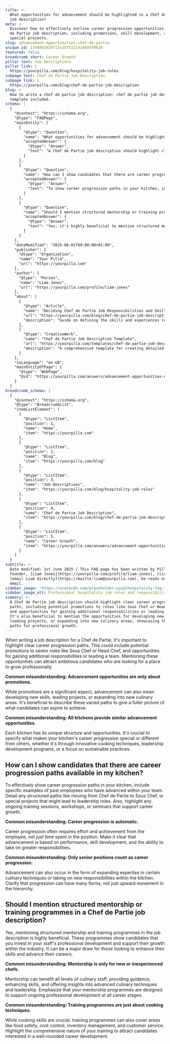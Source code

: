 ```yaml
---
title: >-
  What opportunities for advancement should be highlighted in a Chef de Partie
  job description?
meta: >
  Discover how to effectively outline career progression opportunities in a Chef
  de Partie job description, including promotions, skill development, and
  special projects.
slug: advancement-opportunities-chef-de-partie
unique id: 1749803928713x187532142489370620
featured: false
breadcrumb short: Career Growth
pillar text: Job Descriptions
pillar link: |
  https://yourpilla.com/blog/hospitality-job-roles
subpage text: Chef de Partie Job Description
subpage link: |
  https://yourpilla.com/blog/chef-de-partie-job-description
blog: >
  How to write a chef de partie job description: chef de partie job description
  template included.
schema: |
  {
    "@context": "https://schema.org",
    "@type": "FAQPage",
    "mainEntity": [
      {
        "@type": "Question",
        "name": "What opportunities for advancement should be highlighted in a Chef de Partie job description?",
        "acceptedAnswer": {
          "@type": "Answer",
          "text": "A Chef de Partie job description should highlight clear career progression paths, including potential promotions to roles like Sous Chef or Head Chef, and opportunities for gaining additional responsibilities or leading a team. It's also beneficial to mention the opportunities for developing new skills, leading projects, or expanding into new culinary areas, showcasing the varied paths for professional growth."
        }
      },
      {
        "@type": "Question",
        "name": "How can I show candidates that there are career progression paths available in my kitchen?",
        "acceptedAnswer": {
          "@type": "Answer",
          "text": "To show career progression paths in your kitchen, include specific examples of past employees who have advanced within your team. Detail any structured paths like moving from Chef de Partie to Sous Chef, and special projects that might lead to leadership roles. Highlight ongoing training sessions, workshops, or seminars that support career growth, making it clear that advancement is based on performance, skill development, and the ability to take on greater responsibilities."
        }
      },
      {
        "@type": "Question",
        "name": "Should I mention structured mentorship or training programmes in a Chef de Partie job description?",
        "acceptedAnswer": {
          "@type": "Answer",
          "text": "Yes, it's highly beneficial to mention structured mentorship and training programmes in a Chef de Partie job description. These programmes show candidates that your establishment invests in staff's professional development and supports their growth within the industry. Emphasize that your mentorship programmes are designed to support ongoing professional development at all career stages, and mention that training can cover a broad range of topics beyond cooking techniques."
        }
      }
    ],
    "dateModified": "2025-06-01T09:00:00+01:00",
    "publisher": {
      "@type": "Organization",
      "name": "Your Pilla",
      "url": "https://yourpilla.com"
    },
    "author": {
      "@type": "Person",
      "name": "Liam Jones",
      "url": "https://yourpilla.com/profile/liam-jones"
    },
    "about": [
      {
        "@type": "Article",
        "name": "Deciding Chef de Partie Job Responsibilities and Skills",
        "url": "https://yourpilla.com/blog/chef-de-partie-job-description",
        "description": "Guide on defining the skills and experiences required from a Chef de Partie, including job responsibilities and necessary qualities."
      },
      {
        "@type": "CreativeWork",
        "name": "Chef de Partie Job Description Template",
        "url": "https://yourpilla.com/templates/chef-de-partie-job-description",
        "description": "A comprehensive template for creating detailed job descriptions for the role of Chef de Partie, highlighting required skills and potential career paths."
      }
    ],
    "inLanguage": "en-GB",
    "mainEntityOfPage": {
      "@type": "WebPage",
      "@id": "https://yourpilla.com/answers/advancement-opportunities-chef-de-partie"
    }
  }
breadcrumb_schema: |
  {
    "@context": "https://schema.org",
    "@type": "BreadcrumbList",
    "itemListElement": [
      {
        "@type": "ListItem",
        "position": 1,
        "name": "Home",
        "item": "https://yourpilla.com"
      },
      {
        "@type": "ListItem",
        "position": 2,
        "name": "Blog",
        "item": "https://yourpilla.com/blog"
      },
      {
        "@type": "ListItem",
        "position": 3,
        "name": "Job Descriptions",
        "item": "https://yourpilla.com/blog/hospitality-job-roles"
      },
      {
        "@type": "ListItem",
        "position": 4,
        "name": "Chef de Partie Job Description",
        "item": "https://yourpilla.com/blog/chef-de-partie-job-description"
      },
      {
        "@type": "ListItem",
        "position": 5,
        "name": "Career Growth",
        "item": "https://yourpilla.com/answers/advancement-opportunities-chef-de-partie"
      }
    ]
  }
subtitle: >-
  Date modified: 1st June 2025 | This FAQ page has been written by Pilla
  Founder, [Liam Jones](https://yourpilla.com/profile/liam-jones), click to
  [email Liam directly](https://mailto:liam@yourpilla.com), he reads every
  email.
sidebar_image: 'https://ucarecdn.com/placeholder-uuid/hospitality-faq-image.jpg'
sidebar_image_alt: Professional hospitality job roles and responsibilities
summary: >-
  A Chef de Partie job description should highlight clear career progression
  paths, including potential promotions to roles like Sous Chef or Head Chef,
  and opportunities for gaining additional responsibilities or leading a team.
  It's also beneficial to mention the opportunities for developing new skills,
  leading projects, or expanding into new culinary areas, showcasing the varied
  paths for professional growth.
---
```

When writing a job description for a Chef de Partie, it's important to highlight clear career progression paths. This could include potential promotions to senior roles like Sous Chef or Head Chef, and opportunities for gaining additional responsibilities or leading a team. Mentioning these opportunities can attract ambitious candidates who are looking for a place to grow professionally.

**Common misunderstanding: Advancement opportunities are only about promotions.**

While promotions are a significant aspect, advancement can also mean developing new skills, leading projects, or expanding into new culinary areas. It's beneficial to describe these varied paths to give a fuller picture of what candidates can aspire to achieve.

**Common misunderstanding: All kitchens provide similar advancement opportunities.**

Each kitchen has its unique structure and opportunities. It's crucial to specify what makes your kitchen's career progression special or different from others, whether it's through innovative cooking techniques, leadership development programs, or a focus on sustainable practices.

## How can I show candidates that there are career progression paths available in my kitchen?

To effectively show career progression paths in your kitchen, include specific examples of past employees who have advanced within your team. Detail any structured paths like moving from Chef de Partie to Sous Chef, or special projects that might lead to leadership roles. Also, highlight any ongoing training sessions, workshops, or seminars that support career growth.

**Common misunderstanding: Career progression is automatic.**

Career progression often requires effort and achievement from the employee, not just time spent in the position. Make it clear that advancement is based on performance, skill development, and the ability to take on greater responsibilities.

**Common misunderstanding: Only senior positions count as career progression.**

Advancement can also occur in the form of expanding expertise in certain culinary techniques or taking on new responsibilities within the kitchen. Clarify that progression can have many forms, not just upward movement in the hierarchy.

## Should I mention structured mentorship or training programmes in a Chef de Partie job description?

Yes, mentioning structured mentorship and training programmes in the job description is highly beneficial. These programmes show candidates that you invest in your staff's professional development and support their growth within the industry. It can be a major draw for those looking to enhance their skills and advance their careers.

**Common misunderstanding: Mentorship is only for new or inexperienced chefs.**

Mentorship can benefit all levels of culinary staff, providing guidance, enhancing skills, and offering insights into advanced culinary techniques and leadership. Emphasize that your mentorship programmes are designed to support ongoing professional development at all career stages.

**Common misunderstanding: Training programmes are just about cooking techniques.**

While cooking skills are crucial, training programmes can also cover areas like food safety, cost control, inventory management, and customer service. Highlight the comprehensive nature of your training to attract candidates interested in a well-rounded career development.

